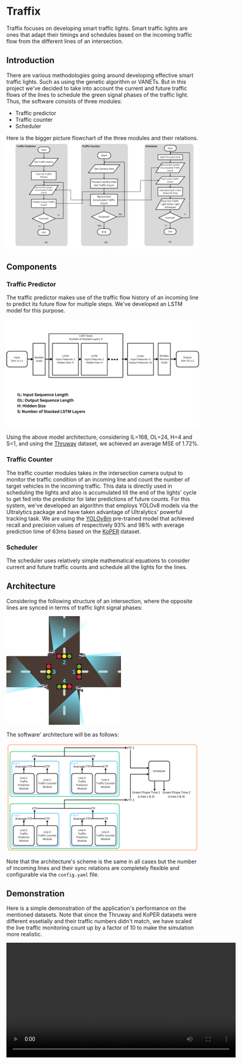 # Traffix

Traffix focuses on developing smart traffic lights. Smart traffic lights are ones that adapt their timings and schedules based on the incoming traffic flow from the different lines of an intersection.

## Introduction

There are various methodologies going around developing effective smart traffic lights. Such as using the genetic algorithm or VANETs. But in this project we've decided to take into account the current and future traffic flows of the lines to schedule the green signal phases of the traffic light. Thus, the software consists of three modules:
- Traffic predictor
- Traffic counter
- Scheduler

Here is the bigger picture flowchart of the three modules and their relations.
<img width=600vw src="./assets/modules.png"/>

## Components

### Traffic Predictor

The traffic predictor makes use of the traffic flow history of an incoming line to predict its future flow for multiple steps. We've developed an LSTM model for this purpose.

<img width=600vw src="./assets/predictor.png"/>

Using the above model architecture, considering IL=168, OL=24, H=4 and S=1, and using the <a href="https://data.ny.gov/Transportation/Thruway-E-ZPass-Cash-Hourly-Usage-by-Plaza-Beginni/2hz2-2s5g/about_data">Thruway</a> dataset, we achieved an average MSE of 1.72%.

### Traffic Counter

The traffic counter modules takes in the intersection camera output to monitor the traffic condition of an incoming line and count the number of target vehicles in the incoming traffic. This data is directly used in scheduling the lights and also is accumulated till the end of the lights' cycle to get fed into the predictor for later predictions of future counts. For this system, we've developed an algorithm that employs YOLOv8 models via the Ultralytics package and have taken advantage of Ultralytics' powerful tracking task. We are using the <a href="https://docs.ultralytics.com/tasks/detect/#models">YOLOv8m</a> pre-trained model that achieved recall and precision values of respectively 93% and 98% with average prediction time of 63ms based on the <a href="http://www.uni-ulm.de/in/mrm/forschung/datensaetze.html">KoPER</a> dataset.

### Scheduler

The scheduler uses relatively simple mathematical equations to consider current and future traffic counts and schedule all the lights for the lines.

## Architecture

Considering the following structure of an intersection, where the opposite lines are synced in terms of traffic light signal phases:

<img width=300vw src="./assets/intersection.png"/>

The software' architecture will be as follows:

<img width=600vw src="./assets/architecture.png"/>

Note that the architecture's scheme is the same in all cases but the number of incoming lines and their sync relations are completely flexible and configurable via the `config.yaml` file.

## Demonstration

Here is a simple demonstration of the application's performance on the mentioned datasets. Note that since the Thruway and KoPER datasets were different essetially and their traffic numbers didn't match, we have scaled the live traffic monitoring count up by a factor of 10 to make the simulation more realistic.

<video width=600vw src="https://drive.google.com/file/d/1NCsx6SupszUPYqaHINdGzUmfeda_aQn0/view?usp=sharing"/>
